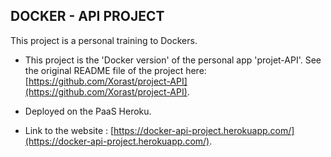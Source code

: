 DOCKER - API PROJECT
--------------------

This project is a personal training to Dockers.

* This project is the 'Docker version' of the personal app 'projet-API'. See the original README file of the project here: [https://github.com/Xorast/project-API](https://github.com/Xorast/project-API).

* Deployed on the PaaS Heroku.

* Link to the website : [https://docker-api-project.herokuapp.com/](https://docker-api-project.herokuapp.com/).